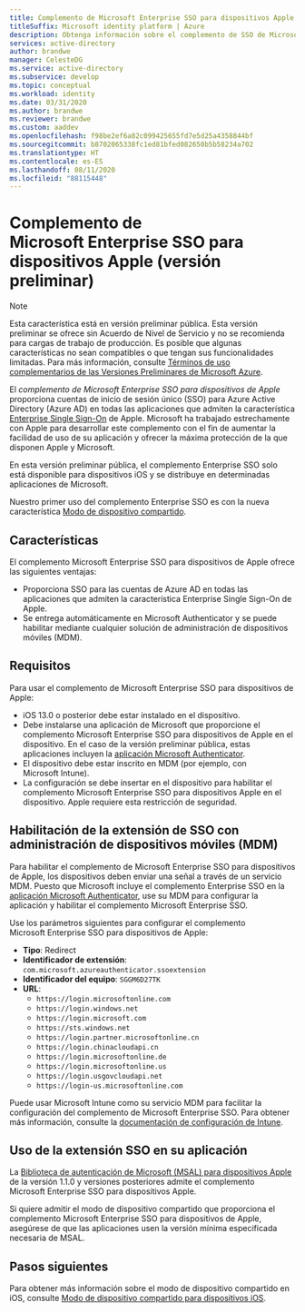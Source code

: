 ```yaml
---
title: Complemento de Microsoft Enterprise SSO para dispositivos Apple
titleSuffix: Microsoft identity platform | Azure
description: Obtenga información sobre el complemento de SSO de Microsoft Azure Active Directory para dispositivos iOS y macOS.
services: active-directory
author: brandwe
manager: CelesteDG
ms.service: active-directory
ms.subservice: develop
ms.topic: conceptual
ms.workload: identity
ms.date: 03/31/2020
ms.author: brandwe
ms.reviewer: brandwe
ms.custom: aaddev
ms.openlocfilehash: f98be2ef6a82c099425655fd7e5d25a4358844bf
ms.sourcegitcommit: b8702065338fc1ed81bfed082650b5b58234a702
ms.translationtype: HT
ms.contentlocale: es-ES
ms.lasthandoff: 08/11/2020
ms.locfileid: "88115448"
---
```

# <a name="microsoft-enterprise-sso-plug-in-for-apple-devices-preview"></a>Complemento de Microsoft Enterprise SSO para dispositivos Apple (versión preliminar)

> [!NOTE]
> Esta característica está en versión preliminar pública.
> Esta versión preliminar se ofrece sin Acuerdo de Nivel de Servicio y no se recomienda para cargas de trabajo de producción. Es posible que algunas características no sean compatibles o que tengan sus funcionalidades limitadas.
> Para más información, consulte [Términos de uso complementarios de las Versiones Preliminares de Microsoft Azure](https://azure.microsoft.com/support/legal/preview-supplemental-terms/).

El *complemento de Microsoft Enterprise SSO para dispositivos de Apple* proporciona cuentas de inicio de sesión único (SSO) para Azure Active Directory (Azure AD) en todas las aplicaciones que admiten la característica [Enterprise Single Sign-On](https://developer.apple.com/documentation/authenticationservices) de Apple. Microsoft ha trabajado estrechamente con Apple para desarrollar este complemento con el fin de aumentar la facilidad de uso de su aplicación y ofrecer la máxima protección de la que disponen Apple y Microsoft.

En esta versión preliminar pública, el complemento Enterprise SSO solo está disponible para dispositivos iOS y se distribuye en determinadas aplicaciones de Microsoft.

Nuestro primer uso del complemento Enterprise SSO es con la nueva característica [Modo de dispositivo compartido](msal-ios-shared-devices.md).

## <a name="features"></a>Características

El complemento Microsoft Enterprise SSO para dispositivos de Apple ofrece las siguientes ventajas:

- Proporciona SSO para las cuentas de Azure AD en todas las aplicaciones que admiten la característica Enterprise Single Sign-On de Apple.
- Se entrega automáticamente en Microsoft Authenticator y se puede habilitar mediante cualquier solución de administración de dispositivos móviles (MDM).

## <a name="requirements"></a>Requisitos

Para usar el complemento de Microsoft Enterprise SSO para dispositivos de Apple:

- iOS 13.0 o posterior debe estar instalado en el dispositivo.
- Debe instalarse una aplicación de Microsoft que proporcione el complemento Microsoft Enterprise SSO para dispositivos de Apple en el dispositivo. En el caso de la versión preliminar pública, estas aplicaciones incluyen la [aplicación Microsoft Authenticator](../user-help/user-help-auth-app-overview.md).
- El dispositivo debe estar inscrito en MDM (por ejemplo, con Microsoft Intune).
- La configuración se debe insertar en el dispositivo para habilitar el complemento Microsoft Enterprise SSO para dispositivos Apple en el dispositivo. Apple requiere esta restricción de seguridad.

## <a name="enable-the-sso-extension-with-mobile-device-management-mdm"></a>Habilitación de la extensión de SSO con administración de dispositivos móviles (MDM)

Para habilitar el complemento de Microsoft Enterprise SSO para dispositivos de Apple, los dispositivos deben enviar una señal a través de un servicio MDM. Puesto que Microsoft incluye el complemento Enterprise SSO en la [aplicación Microsoft Authenticator](..//user-help/user-help-auth-app-overview.md), use su MDM para configurar la aplicación y habilitar el complemento Microsoft Enterprise SSO.

Use los parámetros siguientes para configurar el complemento Microsoft Enterprise SSO para dispositivos de Apple:

- **Tipo**: Redirect
- **Identificador de extensión**: `com.microsoft.azureauthenticator.ssoextension`
- **Identificador del equipo**: `SGGM6D27TK`
- **URL**:
  - `https://login.microsoftonline.com`
  - `https://login.windows.net`
  - `https://login.microsoft.com`
  - `https://sts.windows.net`
  - `https://login.partner.microsoftonline.cn`
  - `https://login.chinacloudapi.cn`
  - `https://login.microsoftonline.de`
  - `https://login.microsoftonline.us`
  - `https://login.usgovcloudapi.net`
  - `https://login-us.microsoftonline.com`

Puede usar Microsoft Intune como su servicio MDM para facilitar la configuración del complemento de Microsoft Enterprise SSO. Para obtener más información, consulte la [documentación de configuración de Intune](/intune/configuration/ios-device-features-settings).

## <a name="using-the-sso-extension-in-your-application"></a>Uso de la extensión SSO en su aplicación

La [Biblioteca de autenticación de Microsoft (MSAL) para dispositivos Apple](https://github.com/AzureAD/microsoft-authentication-library-for-objc) de la versión 1.1.0 y versiones posteriores admite el complemento Microsoft Enterprise SSO para dispositivos Apple.

Si quiere admitir el modo de dispositivo compartido que proporciona el complemento Microsoft Enterprise SSO para dispositivos de Apple, asegúrese de que las aplicaciones usen la versión mínima especificada necesaria de MSAL.

## <a name="next-steps"></a>Pasos siguientes

Para obtener más información sobre el modo de dispositivo compartido en iOS, consulte [Modo de dispositivo compartido para dispositivos iOS](msal-ios-shared-devices.md).